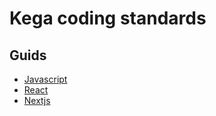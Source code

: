 # Kega coding standards

## Guids
  - [Javascript](https://github.com/kega-coding-standards/javascript)
  - [React](https://github.com/kega-coding-standards/react)
  - [Nextjs](https://github.com/kega-coding-standards/nextjs)